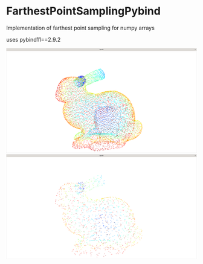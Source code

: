 # FarthestPointSamplingPybind
Implementation of farthest point sampling for numpy arrays

uses pybind11==2.9.2

![original](bunny1.png)
![sampled](bunny2.png)
